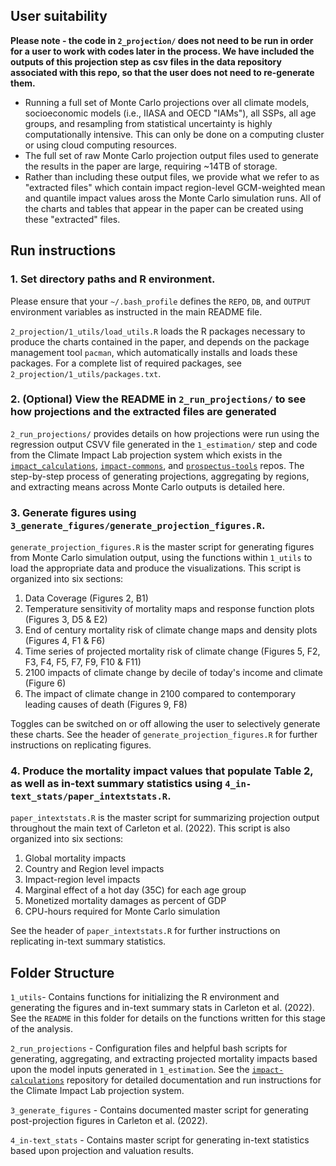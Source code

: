 ## User suitability 

**Please note - the code in `2_projection/` does not need to be run in order for a user to work with codes later in the process.
We have included the outputs of this projection step as csv files in the data repository associated with this repo, so that the user does not need to re-generate them.**
- Running a full set of Monte Carlo projections over all climate models, socioeconomic models (i.e., IIASA and OECD "IAMs"), all SSPs, all age groups, and resampling from statistical uncertainty is highly computationally intensive. This can only be done on a computing cluster or using cloud computing resources.
- The full set of raw Monte Carlo projection output files used to generate the results in the paper are large, requiring ~14TB of storage.
- Rather than including these output files, we provide what we refer to as "extracted files" which contain impact region-level GCM-weighted mean and quantile impact values aross the Monte Carlo simulation runs. All of the charts and tables that appear in the paper can be created using these "extracted" files.

## Run instructions

### 1. Set directory paths and R environment.
Please ensure that your `~/.bash_profile` defines the `REPO`, `DB`, and `OUTPUT` environment variables as instructed in the main README file. 

`2_projection/1_utils/load_utils.R` loads the R packages necessary to produce the charts contained in the paper, and depends on the package management tool `pacman`, which automatically installs and loads these packages. For a complete list of required packages, see `2_projection/1_utils/packages.txt`.

### 2. (Optional) View the README in `2_run_projections/` to see how projections and the extracted files are generated
`2_run_projections/` provides details on how projections were run using the regression output CSVV file generated in the `1_estimation/` step and code from the Climate Impact Lab projection system which exists in the [`impact_calculations`](https://github.com/ClimateImpactLab/impact-calculations), [`impact-commons`](https://github.com/ClimateImpactLab/impact-common), and [`prospectus-tools`](https://github.com/jrising/prospectus-tools) repos. The step-by-step process of generating projections, aggregating by regions, and extracting means across Monte Carlo outputs is detailed here. 

### 3. Generate figures using `3_generate_figures/generate_projection_figures.R`.
`generate_projection_figures.R` is the master script for generating figures from Monte Carlo simulation output, using the functions within `1_utils` to load the appropriate data and produce the visualizations. This script is organized into six sections:

1.  Data Coverage (Figures 2, B1)
2.  Temperature sensitivity of mortality maps and response function plots (Figures 3, D5 & E2)
3.  End of century mortality risk of climate change maps and density plots (Figures 4, F1 & F6)
4.  Time series of projected mortality risk of climate change  (Figures 5, F2, F3, F4, F5, F7, F9, F10 & F11)
5.  2100 impacts of climate change by decile of today's income and climate (Figure 6)
6.  The impact of climate change in 2100 compared to contemporary leading causes of death (Figures 9, F8)

Toggles can be switched on or off allowing the user to selectively generate these charts. See the header of `generate_projection_figures.R` for further instructions on replicating figures.

### 4. Produce the mortality impact values that populate Table 2, as well as in-text summary statistics using `4_in-text_stats/paper_intextstats.R`.
`paper_intextstats.R` is the master script for summarizing projection output throughout the main text of Carleton et al. (2022). This script is also organized into six sections:

1.  Global mortality impacts
2.  Country and Region level impacts
3.  Impact-region level impacts
4.  Marginal effect of a hot day (35C) for each age group
5.  Monetized mortality damages as percent of GDP
6.  CPU-hours required for Monte Carlo simulation

See the header of `paper_intextstats.R` for further instructions on replicating in-text summary statistics.

## Folder Structure

`1_utils`- Contains functions for initializing the R environment and generating the figures and in-text summary stats in Carleton et al. (2022). See the `README` in this folder for details on the functions written for this stage of the analysis.

`2_run_projections` - Configuration files and helpful bash scripts for generating, aggregating, and extracting projected mortality impacts based upon the model inputs generated in `1_estimation`. See the [`impact-calculations`](https://github.com/ClimateImpactLab/impact-calculations) repository for detailed documentation and run instructions for the Climate Impact Lab projection system.

`3_generate_figures` - Contains documented master script for generating post-projection figures in Carleton et al. (2022).

`4_in-text_stats` - Contains master script for generating in-text statistics based upon projection and valuation results.
